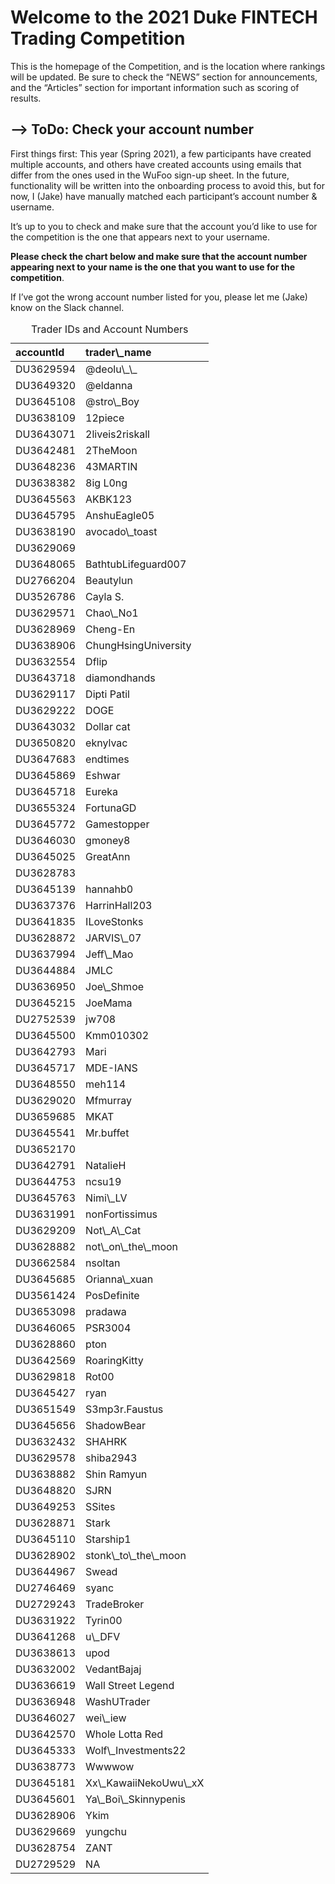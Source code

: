 
<!-- README.md is generated from README.Rmd. Please edit that file -->

# Welcome to the 2021 Duke FINTECH Trading Competition

This is the homepage of the Competition, and is the location where
rankings will be updated. Be sure to check the “NEWS” section for
announcements, and the “Articles” section for important information such
as scoring of results.

<!-- badges: start -->
<!-- badges: end -->

## –&gt; ToDo: Check your account number

First things first: This year (Spring 2021), a few participants have
created multiple accounts, and others have created accounts using emails
that differ from the ones used in the WuFoo sign-up sheet. In the
future, functionality will be written into the onboarding process to
avoid this, but for now, I (Jake) have manually matched each
participant’s account number & username.

It’s up to you to check and make sure that the account you’d like to use
for the competition is the one that appears next to your username.

**Please check the chart below and make sure that the account number
appearing next to your name is the one that you want to use for the
competition**.

If I’ve got the wrong account number listed for you, please let me
(Jake) know on the Slack channel.

<table>
<caption>
Trader IDs and Account Numbers
</caption>
<thead>
<tr>
<th style="text-align:left;">
accountId
</th>
<th style="text-align:left;">
trader\_name
</th>
</tr>
</thead>
<tbody>
<tr>
<td style="text-align:left;">
DU3629594
</td>
<td style="text-align:left;">
@deolu\_\_
</td>
</tr>
<tr>
<td style="text-align:left;">
DU3649320
</td>
<td style="text-align:left;">
@eldanna
</td>
</tr>
<tr>
<td style="text-align:left;">
DU3645108
</td>
<td style="text-align:left;">
@stro\_Boy
</td>
</tr>
<tr>
<td style="text-align:left;">
DU3638109
</td>
<td style="text-align:left;">
12piece
</td>
</tr>
<tr>
<td style="text-align:left;">
DU3643071
</td>
<td style="text-align:left;">
2liveis2riskall
</td>
</tr>
<tr>
<td style="text-align:left;">
DU3642481
</td>
<td style="text-align:left;">
2TheMoon
</td>
</tr>
<tr>
<td style="text-align:left;">
DU3648236
</td>
<td style="text-align:left;">
43MARTIN
</td>
</tr>
<tr>
<td style="text-align:left;">
DU3638382
</td>
<td style="text-align:left;">
8ig L0ng
</td>
</tr>
<tr>
<td style="text-align:left;">
DU3645563
</td>
<td style="text-align:left;">
AKBK123
</td>
</tr>
<tr>
<td style="text-align:left;">
DU3645795
</td>
<td style="text-align:left;">
AnshuEagle05
</td>
</tr>
<tr>
<td style="text-align:left;">
DU3638190
</td>
<td style="text-align:left;">
avocado\_toast
</td>
</tr>
<tr>
<td style="text-align:left;">
DU3629069
</td>
<td style="text-align:left;">
<B@nk>
</td>
</tr>
<tr>
<td style="text-align:left;">
DU3648065
</td>
<td style="text-align:left;">
BathtubLifeguard007
</td>
</tr>
<tr>
<td style="text-align:left;">
DU2766204
</td>
<td style="text-align:left;">
Beautylun
</td>
</tr>
<tr>
<td style="text-align:left;">
DU3526786
</td>
<td style="text-align:left;">
Cayla S.
</td>
</tr>
<tr>
<td style="text-align:left;">
DU3629571
</td>
<td style="text-align:left;">
Chao\_No1
</td>
</tr>
<tr>
<td style="text-align:left;">
DU3628969
</td>
<td style="text-align:left;">
Cheng-En
</td>
</tr>
<tr>
<td style="text-align:left;">
DU3638906
</td>
<td style="text-align:left;">
ChungHsingUniversity
</td>
</tr>
<tr>
<td style="text-align:left;">
DU3632554
</td>
<td style="text-align:left;">
Dflip
</td>
</tr>
<tr>
<td style="text-align:left;">
DU3643718
</td>
<td style="text-align:left;">
diamondhands
</td>
</tr>
<tr>
<td style="text-align:left;">
DU3629117
</td>
<td style="text-align:left;">
Dipti Patil
</td>
</tr>
<tr>
<td style="text-align:left;">
DU3629222
</td>
<td style="text-align:left;">
DOGE
</td>
</tr>
<tr>
<td style="text-align:left;">
DU3643032
</td>
<td style="text-align:left;">
Dollar cat
</td>
</tr>
<tr>
<td style="text-align:left;">
DU3650820
</td>
<td style="text-align:left;">
eknylvac
</td>
</tr>
<tr>
<td style="text-align:left;">
DU3647683
</td>
<td style="text-align:left;">
endtimes
</td>
</tr>
<tr>
<td style="text-align:left;">
DU3645869
</td>
<td style="text-align:left;">
Eshwar
</td>
</tr>
<tr>
<td style="text-align:left;">
DU3645718
</td>
<td style="text-align:left;">
Eureka
</td>
</tr>
<tr>
<td style="text-align:left;">
DU3655324
</td>
<td style="text-align:left;">
FortunaGD
</td>
</tr>
<tr>
<td style="text-align:left;">
DU3645772
</td>
<td style="text-align:left;">
Gamestopper
</td>
</tr>
<tr>
<td style="text-align:left;">
DU3646030
</td>
<td style="text-align:left;">
gmoney8
</td>
</tr>
<tr>
<td style="text-align:left;">
DU3645025
</td>
<td style="text-align:left;">
GreatAnn
</td>
</tr>
<tr>
<td style="text-align:left;">
DU3628783
</td>
<td style="text-align:left;">
<GU@LTER>
</td>
</tr>
<tr>
<td style="text-align:left;">
DU3645139
</td>
<td style="text-align:left;">
hannahb0
</td>
</tr>
<tr>
<td style="text-align:left;">
DU3637376
</td>
<td style="text-align:left;">
HarrinHall203
</td>
</tr>
<tr>
<td style="text-align:left;">
DU3641835
</td>
<td style="text-align:left;">
ILoveStonks
</td>
</tr>
<tr>
<td style="text-align:left;">
DU3628872
</td>
<td style="text-align:left;">
JARVIS\_07
</td>
</tr>
<tr>
<td style="text-align:left;">
DU3637994
</td>
<td style="text-align:left;">
Jeff\_Mao
</td>
</tr>
<tr>
<td style="text-align:left;">
DU3644884
</td>
<td style="text-align:left;">
JMLC
</td>
</tr>
<tr>
<td style="text-align:left;">
DU3636950
</td>
<td style="text-align:left;">
Joe\_Shmoe
</td>
</tr>
<tr>
<td style="text-align:left;">
DU3645215
</td>
<td style="text-align:left;">
JoeMama
</td>
</tr>
<tr>
<td style="text-align:left;">
DU2752539
</td>
<td style="text-align:left;">
jw708
</td>
</tr>
<tr>
<td style="text-align:left;">
DU3645500
</td>
<td style="text-align:left;">
Kmm010302
</td>
</tr>
<tr>
<td style="text-align:left;">
DU3642793
</td>
<td style="text-align:left;">
Mari
</td>
</tr>
<tr>
<td style="text-align:left;">
DU3645717
</td>
<td style="text-align:left;">
MDE-IANS
</td>
</tr>
<tr>
<td style="text-align:left;">
DU3648550
</td>
<td style="text-align:left;">
meh114
</td>
</tr>
<tr>
<td style="text-align:left;">
DU3629020
</td>
<td style="text-align:left;">
Mfmurray
</td>
</tr>
<tr>
<td style="text-align:left;">
DU3659685
</td>
<td style="text-align:left;">
MKAT
</td>
</tr>
<tr>
<td style="text-align:left;">
DU3645541
</td>
<td style="text-align:left;">
Mr.buffet
</td>
</tr>
<tr>
<td style="text-align:left;">
DU3652170
</td>
<td style="text-align:left;">
<mvk@18>
</td>
</tr>
<tr>
<td style="text-align:left;">
DU3642791
</td>
<td style="text-align:left;">
NatalieH
</td>
</tr>
<tr>
<td style="text-align:left;">
DU3644753
</td>
<td style="text-align:left;">
ncsu19
</td>
</tr>
<tr>
<td style="text-align:left;">
DU3645763
</td>
<td style="text-align:left;">
Nimi\_LV
</td>
</tr>
<tr>
<td style="text-align:left;">
DU3631991
</td>
<td style="text-align:left;">
nonFortissimus
</td>
</tr>
<tr>
<td style="text-align:left;">
DU3629209
</td>
<td style="text-align:left;">
Not\_A\_Cat
</td>
</tr>
<tr>
<td style="text-align:left;">
DU3628882
</td>
<td style="text-align:left;">
not\_on\_the\_moon
</td>
</tr>
<tr>
<td style="text-align:left;">
DU3662584
</td>
<td style="text-align:left;">
nsoltan
</td>
</tr>
<tr>
<td style="text-align:left;">
DU3645685
</td>
<td style="text-align:left;">
Orianna\_xuan
</td>
</tr>
<tr>
<td style="text-align:left;">
DU3561424
</td>
<td style="text-align:left;">
PosDefinite
</td>
</tr>
<tr>
<td style="text-align:left;">
DU3653098
</td>
<td style="text-align:left;">
pradawa
</td>
</tr>
<tr>
<td style="text-align:left;">
DU3646065
</td>
<td style="text-align:left;">
PSR3004
</td>
</tr>
<tr>
<td style="text-align:left;">
DU3628860
</td>
<td style="text-align:left;">
pton
</td>
</tr>
<tr>
<td style="text-align:left;">
DU3642569
</td>
<td style="text-align:left;">
RoaringKitty
</td>
</tr>
<tr>
<td style="text-align:left;">
DU3629818
</td>
<td style="text-align:left;">
Rot00
</td>
</tr>
<tr>
<td style="text-align:left;">
DU3645427
</td>
<td style="text-align:left;">
ryan
</td>
</tr>
<tr>
<td style="text-align:left;">
DU3651549
</td>
<td style="text-align:left;">
S3mp3r.Faustus
</td>
</tr>
<tr>
<td style="text-align:left;">
DU3645656
</td>
<td style="text-align:left;">
ShadowBear
</td>
</tr>
<tr>
<td style="text-align:left;">
DU3632432
</td>
<td style="text-align:left;">
SHAHRK
</td>
</tr>
<tr>
<td style="text-align:left;">
DU3629578
</td>
<td style="text-align:left;">
shiba2943
</td>
</tr>
<tr>
<td style="text-align:left;">
DU3638882
</td>
<td style="text-align:left;">
Shin Ramyun
</td>
</tr>
<tr>
<td style="text-align:left;">
DU3648820
</td>
<td style="text-align:left;">
SJRN
</td>
</tr>
<tr>
<td style="text-align:left;">
DU3649253
</td>
<td style="text-align:left;">
SSites
</td>
</tr>
<tr>
<td style="text-align:left;">
DU3628871
</td>
<td style="text-align:left;">
Stark
</td>
</tr>
<tr>
<td style="text-align:left;">
DU3645110
</td>
<td style="text-align:left;">
Starship1
</td>
</tr>
<tr>
<td style="text-align:left;">
DU3628902
</td>
<td style="text-align:left;">
stonk\_to\_the\_moon
</td>
</tr>
<tr>
<td style="text-align:left;">
DU3644967
</td>
<td style="text-align:left;">
Swead
</td>
</tr>
<tr>
<td style="text-align:left;">
DU2746469
</td>
<td style="text-align:left;">
syanc
</td>
</tr>
<tr>
<td style="text-align:left;">
DU2729243
</td>
<td style="text-align:left;">
TradeBroker
</td>
</tr>
<tr>
<td style="text-align:left;">
DU3631922
</td>
<td style="text-align:left;">
Tyrin00
</td>
</tr>
<tr>
<td style="text-align:left;">
DU3641268
</td>
<td style="text-align:left;">
u\_DFV
</td>
</tr>
<tr>
<td style="text-align:left;">
DU3638613
</td>
<td style="text-align:left;">
upod
</td>
</tr>
<tr>
<td style="text-align:left;">
DU3632002
</td>
<td style="text-align:left;">
VedantBajaj
</td>
</tr>
<tr>
<td style="text-align:left;">
DU3636619
</td>
<td style="text-align:left;">
Wall Street Legend
</td>
</tr>
<tr>
<td style="text-align:left;">
DU3636948
</td>
<td style="text-align:left;">
WashUTrader
</td>
</tr>
<tr>
<td style="text-align:left;">
DU3646027
</td>
<td style="text-align:left;">
wei\_iew
</td>
</tr>
<tr>
<td style="text-align:left;">
DU3642570
</td>
<td style="text-align:left;">
Whole Lotta Red
</td>
</tr>
<tr>
<td style="text-align:left;">
DU3645333
</td>
<td style="text-align:left;">
Wolf\_Investments22
</td>
</tr>
<tr>
<td style="text-align:left;">
DU3638773
</td>
<td style="text-align:left;">
Wwwwow
</td>
</tr>
<tr>
<td style="text-align:left;">
DU3645181
</td>
<td style="text-align:left;">
Xx\_KawaiiNekoUwu\_xX
</td>
</tr>
<tr>
<td style="text-align:left;">
DU3645601
</td>
<td style="text-align:left;">
Ya\_Boi\_Skinnypenis
</td>
</tr>
<tr>
<td style="text-align:left;">
DU3628906
</td>
<td style="text-align:left;">
Ykim
</td>
</tr>
<tr>
<td style="text-align:left;">
DU3629669
</td>
<td style="text-align:left;">
yungchu
</td>
</tr>
<tr>
<td style="text-align:left;">
DU3628754
</td>
<td style="text-align:left;">
ZANT
</td>
</tr>
<tr>
<td style="text-align:left;">
DU2729529
</td>
<td style="text-align:left;">
NA
</td>
</tr>
</tbody>
</table>
